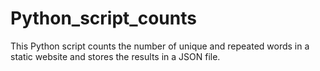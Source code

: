 # Python_script_counts
This Python script counts the number of unique and repeated words in a static website and stores the results in a JSON file.
